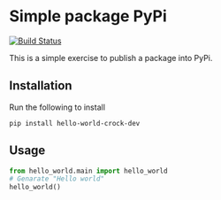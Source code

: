 # Simple package PyPi

[![Build Status](https://travis-ci.com/LeikoDmitry/hello-world.svg?branch=master)](https://travis-ci.com/LeikoDmitry/hello-world)

This is a simple exercise to publish a package into PyPi.

## Installation

Run the following to install

```
pip install hello-world-crock-dev
```

## Usage

```python
from hello_world.main import hello_world
# Genarate "Hello world"
hello_world()
```
